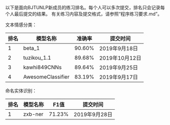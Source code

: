 以下是面向BJTUNLP新成员的练习排名。每个人可以多次提交，排名只会记录每个人最后提交的结果。
有关练习内容及提交格式，请参照“程序练习要求.md”。

文本情感分类：

| 排名 | 模型名称          | 准确率 | 提交时间      |
| ---- | ----------------- | ------ | ------------- |
| 1    | beta_1            | 90.60% | 2019年9月18日 |
| 2    | tuzikou_1.1       | 89.68% | 2019年10月12日|
| 3    | kawhi849CNNs      | 89.64% | 2019年9月25日 |
| 4    | AwesomeClassifier | 83.19% | 2019年9月17日 |

命名实体识别：

| 排名 | 模型名称          | F1值 | 提交时间      |
| ---- | ----------------- | ------ | ------------- |
| 1    | zxb-ner           | 71.23% | 2019年9月28日 |
